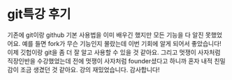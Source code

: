 # git특강 후기

기존에 git이랑 github 기본 사용법을 이미 배우긴 했지만 모든 기능을 다 알진 못했었어요. 예를 들면 fork가 무슨 기능인지 몰랐는데 이번 기회에 알게 되어서 좋았습니다! 이제 깃헙이랑 git을 좀 더 잘 알고 사용할 수 있을 것 같아요. 그리고 멋쟁이 사자처럼 직장인반을 수강했었는데 전에 멋쟁이 사자처럼 founder셨다고 하니까 혼자 내적 친밀감이 조금 생겼던 것 같아요. 강의 재밌었습니다. 감사합니다!